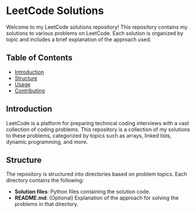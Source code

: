 # LeetCode Solutions

Welcome to my LeetCode solutions repository! This repository contains my solutions to various problems on LeetCode. Each solution is organized by topic and includes a brief explanation of the approach used.

## Table of Contents

- [Introduction](#introduction)
- [Structure](#structure)
- [Usage](#usage)
- [Contributing](#contributing)

## Introduction

LeetCode is a platform for preparing technical coding interviews with a vast collection of coding problems. This repository is a collection of my solutions to these problems, categorized by topics such as arrays, linked lists, dynamic programming, and more.

## Structure

The repository is structured into directories based on problem topics. Each directory contains the following:

- **Solution files**: Python files containing the solution code.
- **README.md**: (Optional) Explanation of the approach for solving the problems in that directory.

